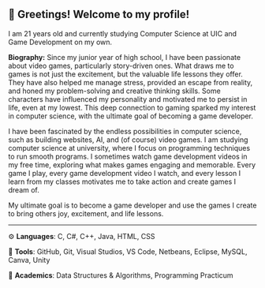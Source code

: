 ## 👋 Greetings! Welcome to my profile!

I am 21 years old and currently studying Computer Science at UIC and Game Development on my own. 

**Biography:**
Since my junior year of high school, I have been passionate about video games, particularly story-driven ones. What draws me to games is not just the excitement, but the valuable life lessons they offer. They have also helped me manage stress, provided an escape from reality, and honed my problem-solving and creative thinking skills. Some characters have influenced my personality and motivated me to persist in life, even at my lowest. This deep connection to gaming sparked my interest in computer science, with the ultimate goal of becoming a game developer.

I have been fascinated by the endless possibilities in computer science, such as building websites, AI, and (of course) video games. I am studying computer science at university, where I focus on programming techniques to run smooth programs. I sometimes watch game development videos in my free time, exploring what makes games engaging and memorable. Every game I play, every game development video I watch, and every lesson I learn from my classes motivates me to take action and create games I dream of.

My ultimate goal is to become a game developer and use the games I create to bring others joy, excitement, and life lessons.

-----------------------------------------------------------------------------------------------------------------------------------------------------------------------------------------------------------------------
⚙️ **Languages**: C, C#, C++, Java, HTML, CSS

🧰 **Tools**: GitHub, Git, Visual Studios, VS Code, Netbeans, Eclipse, MySQL, Canva, Unity

📘 **Academics**: Data Structures & Algorithms, Programming Practicum
